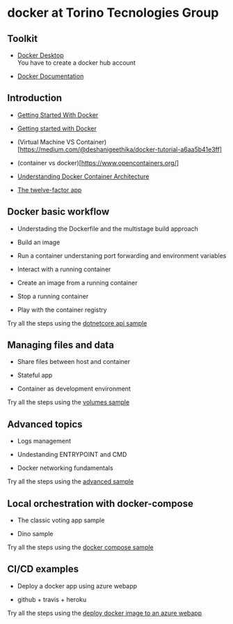 # docker at Torino Tecnologies Group

## Toolkit

-  [Docker Desktop](https://www.docker.com/products/docker-desktop)  
You have to create a docker hub account

-  [Docker Documentation](https://docs.docker.com/)

## Introduction

- [Getting Started With Docker](https://dzone.com/refcardz/getting-started-with-docker-1?chapter=1)

-  [Getting started with Docker](https://collabnix.com/understanding-docker-container-image/)

- (Virtual Machine VS Container)[https://medium.com/@deshanigeethika/docker-tutorial-a6aa5b41e3ff]

- (container vs docker)[https://www.opencontainers.org/]

-  [Understanding Docker Container Architecture](https://medium.com/docker-captain/docker-basics-f1a06fde18fb)

- [The twelve-factor app](https://12factor.net/)

## Docker basic workflow

-  Understading the Dockerfile and the multistage build approach

-  Build an image

-  Run a container understaning port forwarding and environment variables

-  Interact with a running container

-  Create an image from a running container

-  Stop a running container

-  Play with the container registry

Try all the steps using the [dotnetcore api sample](02_docker-workflow.md)

## Managing files and data

-  Share files between host and container

-  Stateful app

-  Container as development environment

Try all the steps using the [volumes sample](03_volumes.md)

## Advanced topics

-  Logs management

-  Undestanding ENTRYPOINT and CMD

-  Docker networking fundamentals

Try all the steps using the [advanced sample](04_advanced.md)

## Local orchestration with docker-compose

-  The classic voting app sample

-  Dino sample

Try all the steps using the [docker compose sample](05_docker-compose.md)

## CI/CD examples

-  Deploy a docker app using azure webapp

-  github + travis + heroku

Try all the steps using the [deploy docker image to an azure webapp](06_deploy-image-to-webapp.md)
